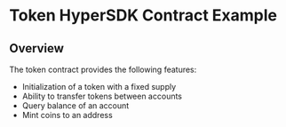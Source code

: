 # Token HyperSDK Contract Example

## Overview

The token contract provides the following features:

- Initialization of a token with a fixed supply
- Ability to transfer tokens between accounts
- Query balance of an account
- Mint coins to an address
